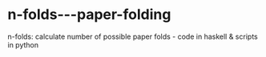 # n-folds---paper-folding
n-folds: calculate number of possible paper folds - code in haskell &amp; scripts in python
